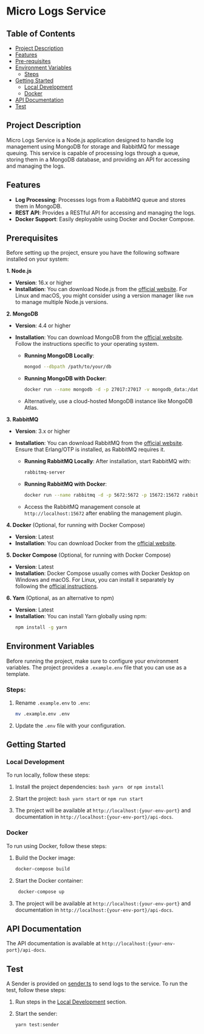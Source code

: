 # Micro Logs Service

## Table of Contents

- [Project Description](#project-description)
- [Features](#features)
- [Pre-requisites](#prerequisites)
- [Environment Variables](#environment-variables)
   - [Steps](#steps)
- [Getting Started](#getting-started)
   - [Local Development](#local-development)
   - [Docker](#docker)
- [API Documentation](#api-documentation)
- [Test](#test)


## Project Description

Micro Logs Service is a Node.js application designed to handle log management using MongoDB for storage and RabbitMQ for message queuing. This service is capable of processing logs through a queue, storing them in a MongoDB database, and providing an API for accessing and managing the logs.

## Features

- **Log Processing**: Processes logs from a RabbitMQ queue and stores them in MongoDB.
- **REST API**: Provides a RESTful API for accessing and managing the logs.
- **Docker Support**: Easily deployable using Docker and Docker Compose.

## Prerequisites

Before setting up the project, ensure you have the following software installed on your system:

**1. Node.js**
- **Version**: 16.x or higher
- **Installation**: You can download Node.js from the [official website](https://nodejs.org/). For Linux and macOS, you might consider using a version manager like `nvm` to manage multiple Node.js versions.

**2. MongoDB**
- **Version**: 4.4 or higher
- **Installation**: You can download MongoDB from the [official website](https://www.mongodb.com/try/download/community). Follow the instructions specific to your operating system.

  - **Running MongoDB Locally**: 
    ```bash
    mongod --dbpath /path/to/your/db
    ```

  - **Running MongoDB with Docker**:
    ```bash
    docker run --name mongodb -d -p 27017:27017 -v mongodb_data:/data/db mongo:4.4
    ```

  - Alternatively, use a cloud-hosted MongoDB instance like MongoDB Atlas.

**3. RabbitMQ**
- **Version**: 3.x or higher
- **Installation**: You can download RabbitMQ from the [official website](https://www.rabbitmq.com/download.html). Ensure that Erlang/OTP is installed, as RabbitMQ requires it.

  - **Running RabbitMQ Locally**:
    After installation, start RabbitMQ with:
    ```bash
    rabbitmq-server
    ```

  - **Running RabbitMQ with Docker**:
    ```bash
    docker run --name rabbitmq -d -p 5672:5672 -p 15672:15672 rabbitmq:3-management
    ```

  - Access the RabbitMQ management console at `http://localhost:15672` after enabling the management plugin.

**4. Docker** (Optional, for running with Docker Compose)
- **Version**: Latest
- **Installation**: You can download Docker from the [official website](https://www.docker.com/get-started).

**5. Docker Compose** (Optional, for running with Docker Compose)
- **Version**: Latest
- **Installation**: Docker Compose usually comes with Docker Desktop on Windows and macOS. For Linux, you can install it separately by following the [official instructions](https://docs.docker.com/compose/install/).

**6. Yarn** (Optional, as an alternative to npm)
- **Version**: Latest
- **Installation**: You can install Yarn globally using npm:
  ```bash
  npm install -g yarn
    ```

## Environment Variables

Before running the project, make sure to configure your environment variables. The project provides a `.example.env` file that you can use as a template.

### Steps:

1. Rename `.example.env` to `.env`:
   ```bash
   mv .example.env .env
    ```

2. Update the `.env` file with your configuration.

## Getting Started

### Local Development
To run locally, follow these steps:

1. Install the project dependencies:
   ```bash yarn ``` or ```npm install```

2. Start the project:
   ```bash yarn start``` or ```npm run start```

3. The project will be available at `http://localhost:{your-env-port}` and documentation in `http://localhost:{your-env-port}/api-docs`.

### Docker
To run using Docker, follow these steps:

1. Build the Docker image:
   ```bash
   docker-compose build
   ```
2. Start the Docker container:
   ```bash
    docker-compose up
    ```
3. The project will be available at `http://localhost:{your-env-port}` and documentation in `http://localhost:{your-env-port}/api-docs`.

## API Documentation
The API documentation is available at `http://localhost:{your-env-port}/api-docs`.


## Test

A Sender is provided on [sender.ts](./test/sender/sender.ts) to send logs to the service. To run the test, follow these steps:

1. Run steps in the [Local Development](#local-development) section.

2. Start the sender:
   ```bash
   yarn test:sender
   ```